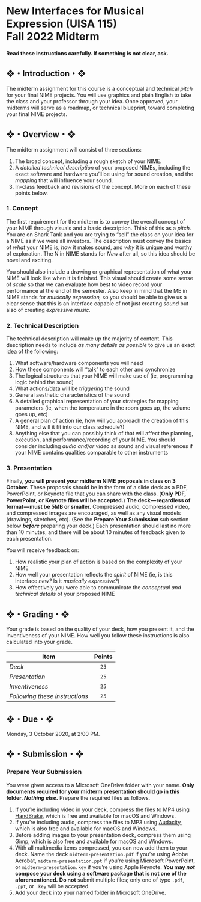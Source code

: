 # New Interfaces for Musical Expression (UISA 115)<br>Fall 2022 Midterm

**Read these instructions carefully. If something is not clear, ask.**

## ❖・Introduction・❖
The midterm assignment for this course is a conceptual and technical *pitch* for your final NIME projects. You will use graphics and plain English to take the class and your professor through your idea. Once approved, your midterms will serve as a roadmap, or technical blueprint, toward completing your final NIME projects.

## ❖・Overview・❖
The midterm assignment will consist of three sections:

1. The broad concept, including a rough sketch of your NIME.
2. A *detailed technical description* of your proposed NIMEs, including the exact software and hardware you’ll be using for sound creation, and the *mapping* that will influence your sound.
3. In-class feedback and revisions of the concept. More on each of these points below.

### 1. Concept
The first requirement for the midterm is to convey the overall concept of your NIME through visuals and a basic description. Think of this as a *pitch.* You are on Shark Tank and you are trying to “sell” the class on your idea for a NIME as if we were all investors. The description must convey the basics of *what* your NIME is, *how* it makes sound, and *why* it is unique and worthy of exploration. The N in NIME stands for *New* after all, so this idea should be novel and exciting.

You should also include a drawing or graphical representation of what your NIME will look like when it is finished. This visual should create some sense of *scale* so that we can evaluate how best to video record your performance at the end of the semester. Also keep in mind that the ME in NIME stands for *musically expression,* so you should be able to give us a clear sense that this is an interface capable of not just creating *sound* but also of creating *expressive music.*

### 2. Technical Description
The technical description will make up the majority of content. This description needs to include *as many details as possible* to give us an exact idea of the following:

1. What software/hardware components you will need
2. How these components will “talk” to each other and synchronize
3. The logical structures that your NIME will make use of (ie, programming logic behind the sound)
4. What actions/data will be *triggering* the sound
5. General aesthetic characteristics of the sound
6. A detailed graphical representation of your strategies for mapping parameters (ie, when the temperature in the room goes up, the volume goes up, etc)
7. A general plan of action (ie, how will you approach the creation of this NIME, and will it fit into our class schedule?)
8. Anything else that you can possibly think of that will affect the planning, execution, and performance/recording of your NIME. You should consider including *audio and/or video* as sound and visual references if your NIME contains qualities comparable to other instruments

### 3. Presentation
Finally, **you will present your midterm NIME proposals in class on 3 October.** These proposals should be in the form of a slide deck as a PDF, PowerPoint, or Keynote file that you can share with the class. (**Only PDF, PowerPoint, or Keynote files will be accepted.**) **The deck — regardless of format — must be 5MB or smaller.** Compressed audio, compressed video, and compressed images are encouraged, as well as any visual models (drawings, sketches, etc). (See the **Prepare Your Submission** sub section below **_before_** preparing your deck.) Each presentation should last no more than 10 minutes, and there will be about 10 minutes of feedback given to each presentation.

You will receive feedback on:

1. How realistic your plan of action is based on the complexity of your NIME
2. How well your presentation reflects the *spirit* of NIME (ie, is this interface *new?* Is it *musically expressive?*)
3. How effectively you were able to communicate the *conceptual and technical details* of your proposed NIME

## ❖・Grading・❖
Your grade is based on the quality of your deck, how you present it, and the inventiveness of your NIME. How well you follow these instructions is also calculated into your grade.

| Item                           | Points |
|--------------------------------|:------:|
| *Deck*                         | `25`   |
| *Presentation*                 | `25`   |
| *Inventiveness*                | `25`   |
| *Following these instructions* | `25`   |

## ❖・Due・❖
Monday, 3 October 2020, at 2:00 PM.

## ❖・Submission・❖

### Prepare Your Submission
You were given access to a Microsoft OneDrive folder with your name. **Only documents required for your midterm presentation should go in this folder. _Nothing else_.** Prepare the required files as follows.

1. If you’re including video in your deck, compress the files to MP4 using [HandBrake](https://handbrake.fr/), which is free and available for macOS and Windows.
2. If you’re including audio, compress the files to MP3 using [Audacity](https://www.audacityteam.org/), which is also free and available for macOS and Windows.
3. Before adding images to your presentation deck, compress them using [Gimp](https://www.gimp.org/), which is also free and available for macOS and Windows.
4. With all multimedia items compressed, you can now add them to your deck. Name the deck `midterm-presentation.pdf` if you’re using Adobe Acrobat, `midterm-presentation.ppt` if you’re using Microsoft PowerPoint, or `midterm-presentation.key` if you’re using Apple Keynote. **You may _not_ compose your deck using a software package that is not one of the aforementioned.** **Do not** submit multiple files; only one of type `.pdf`, `.ppt`, or `.key` will be accepted.
2. Add your deck into your named folder in Microsoft OneDrive.
